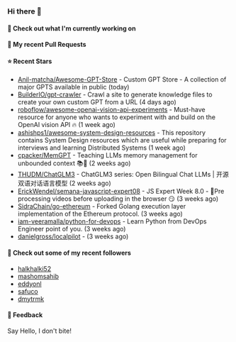 ### Hi there 👋

#### 👷 Check out what I'm currently working on

#### 🔨 My recent Pull Requests


#### ⭐ Recent Stars

- [Anil-matcha/Awesome-GPT-Store](https://github.com/Anil-matcha/Awesome-GPT-Store) - Custom GPT Store - A collection of major GPTS available in public (today)
- [BuilderIO/gpt-crawler](https://github.com/BuilderIO/gpt-crawler) - Crawl a site to generate knowledge files to create your own custom GPT from a URL (4 days ago)
- [roboflow/awesome-openai-vision-api-experiments](https://github.com/roboflow/awesome-openai-vision-api-experiments) - Must-have resource for anyone who wants to experiment with and build on the OpenAI vision API 🔥 (1 week ago)
- [ashishps1/awesome-system-design-resources](https://github.com/ashishps1/awesome-system-design-resources) - This repository contains System Design resources which are useful while preparing for interviews and learning Distributed Systems (1 week ago)
- [cpacker/MemGPT](https://github.com/cpacker/MemGPT) - Teaching LLMs memory management for unbounded context 📚🦙 (2 weeks ago)
- [THUDM/ChatGLM3](https://github.com/THUDM/ChatGLM3) - ChatGLM3 series: Open Bilingual Chat LLMs | 开源双语对话语言模型 (2 weeks ago)
- [ErickWendel/semana-javascript-expert08](https://github.com/ErickWendel/semana-javascript-expert08) - JS Expert Week 8.0 - 🎥Pre processing videos before uploading in the browser 😏 (3 weeks ago)
- [SidraChain/go-ethereum](https://github.com/SidraChain/go-ethereum) - Forked Golang execution layer implementation of the Ethereum protocol. (3 weeks ago)
- [iam-veeramalla/python-for-devops](https://github.com/iam-veeramalla/python-for-devops) - Learn Python from DevOps Engineer point of you. (3 weeks ago)
- [danielgross/localpilot](https://github.com/danielgross/localpilot) -  (3 weeks ago)

#### 👯 Check out some of my recent followers

- [halkhalki52](https://github.com/halkhalki52)
- [mashomsahib](https://github.com/mashomsahib)
- [eddyonl](https://github.com/eddyonl)
- [safuco](https://github.com/safuco)
- [dmytrmk](https://github.com/dmytrmk)

#### 💬 Feedback

Say Hello, I don't bite!